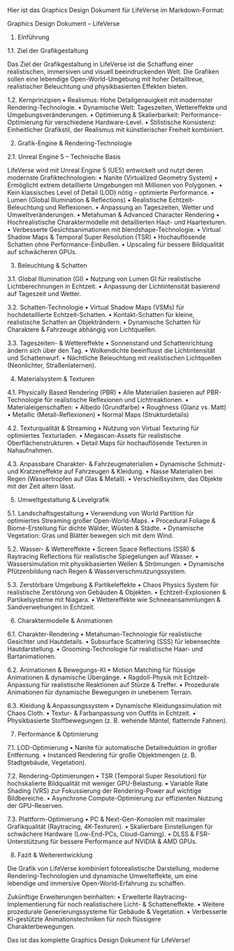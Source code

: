 Hier ist das Graphics Design Dokument für LifeVerse im Markdown-Format:

Graphics Design Dokument – LifeVerse

1. Einführung

1.1. Ziel der Grafikgestaltung

Das Ziel der Grafikgestaltung in LifeVerse ist die Schaffung einer realistischen, immersiven und visuell beeindruckenden Welt. Die Grafiken sollen eine lebendige Open-World-Umgebung mit hoher Detailtreue, realistischer Beleuchtung und physikbasierten Effekten bieten.

1.2. Kernprinzipien
	•	Realismus: Hohe Detailgenauigkeit mit modernster Rendering-Technologie.
	•	Dynamische Welt: Tageszeiten, Wettereffekte und Umgebungsveränderungen.
	•	Optimierung & Skalierbarkeit: Performance-Optimierung für verschiedene Hardware-Level.
	•	Stilistische Konsistenz: Einheitlicher Grafikstil, der Realismus mit künstlerischer Freiheit kombiniert.

2. Grafik-Engine & Rendering-Technologie

2.1. Unreal Engine 5 – Technische Basis

LifeVerse wird mit Unreal Engine 5 (UE5) entwickelt und nutzt deren modernste Grafiktechnologien:
	•	Nanite (Virtualized Geometry System)
	•	Ermöglicht extrem detaillierte Umgebungen mit Millionen von Polygonen.
	•	Kein klassisches Level of Detail (LOD) nötig – optimierte Performance.
	•	Lumen (Global Illumination & Reflections)
	•	Realistische Echtzeit-Beleuchtung und Reflexionen.
	•	Anpassung an Tageszeiten, Wetter und Umweltveränderungen.
	•	Metahuman & Advanced Character Rendering
	•	Hochrealistische Charaktermodelle mit detaillierten Haut- und Haartexturen.
	•	Verbesserte Gesichtsanimationen mit blendshape-Technologie.
	•	Virtual Shadow Maps & Temporal Super Resolution (TSR)
	•	Hochauflösende Schatten ohne Performance-Einbußen.
	•	Upscaling für bessere Bildqualität auf schwächeren GPUs.

3. Beleuchtung & Schatten

3.1. Global Illumination (GI)
	•	Nutzung von Lumen GI für realistische Lichtberechnungen in Echtzeit.
	•	Anpassung der Lichtintensität basierend auf Tageszeit und Wetter.

3.2. Schatten-Technologie
	•	Virtual Shadow Maps (VSMs) für hochdetaillierte Echtzeit-Schatten.
	•	Kontakt-Schatten für kleine, realistische Schatten an Objekträndern.
	•	Dynamische Schatten für Charaktere & Fahrzeuge abhängig von Lichtquellen.

3.3. Tageszeiten- & Wettereffekte
	•	Sonnenstand und Schattenrichtung ändern sich über den Tag.
	•	Wolkendichte beeinflusst die Lichtintensität und Schattenwurf.
	•	Nächtliche Beleuchtung mit realistischen Lichtquellen (Neonlichter, Straßenlaternen).

4. Materialsystem & Texturen

4.1. Physically Based Rendering (PBR)
	•	Alle Materialien basieren auf PBR-Technologie für realistische Reflexionen und Lichtreaktionen.
	•	Materialeigenschaften:
	•	Albedo (Grundfarbe)
	•	Roughness (Glanz vs. Matt)
	•	Metallic (Metall-Reflexionen)
	•	Normal Maps (Strukturdetails)

4.2. Texturqualität & Streaming
	•	Nutzung von Virtual Texturing für optimiertes Texturladen.
	•	Megascan-Assets für realistische Oberflächenstrukturen.
	•	Detail Maps für hochauflösende Texturen in Nahaufnahmen.

4.3. Anpassbare Charakter- & Fahrzeugmaterialien
	•	Dynamische Schmutz- und Kratzeneffekte auf Fahrzeugen & Kleidung.
	•	Nasse Materialien bei Regen (Wassertropfen auf Glas & Metall).
	•	Verschleißsystem, das Objekte mit der Zeit altern lässt.

5. Umweltgestaltung & Levelgrafik

5.1. Landschaftsgestaltung
	•	Verwendung von World Partition für optimiertes Streaming großer Open-World-Maps.
	•	Procedural Foliage & Biome-Erstellung für dichte Wälder, Wüsten & Städte.
	•	Dynamische Vegetation: Gras und Blätter bewegen sich mit dem Wind.

5.2. Wasser- & Wettereffekte
	•	Screen Space Reflections (SSR) & Raytracing Reflections für realistische Spiegelungen auf Wasser.
	•	Wassersimulation mit physikbasierten Wellen & Strömungen.
	•	Dynamische Pfützenbildung nach Regen & Wasserverschmutzungssystem.

5.3. Zerstörbare Umgebung & Partikeleffekte
	•	Chaos Physics System für realistische Zerstörung von Gebäuden & Objekten.
	•	Echtzeit-Explosionen & Partikelsysteme mit Niagara.
	•	Wettereffekte wie Schneeansammlungen & Sandverwehungen in Echtzeit.

6. Charaktermodelle & Animationen

6.1. Charakter-Rendering
	•	Metahuman-Technologie für realistische Gesichter und Hautdetails.
	•	Subsurface Scattering (SSS) für lebensechte Hautdarstellung.
	•	Grooming-Technologie für realistische Haar- und Bartanimationen.

6.2. Animationen & Bewegungs-KI
	•	Motion Matching für flüssige Animationen & dynamische Übergänge.
	•	Ragdoll-Physik mit Echtzeit-Anpassung für realistische Reaktionen auf Stürze & Treffer.
	•	Prozedurale Animationen für dynamische Bewegungen in unebenem Terrain.

6.3. Kleidung & Anpassungssystem
	•	Dynamische Kleidungssimulation mit Chaos Cloth.
	•	Textur- & Farbanpassung von Outfits in Echtzeit.
	•	Physikbasierte Stoffbewegungen (z. B. wehende Mäntel, flatternde Fahnen).

7. Performance & Optimierung

7.1. LOD-Optimierung
	•	Nanite für automatische Detailreduktion in großer Entfernung.
	•	Instanced Rendering für große Objektmengen (z. B. Stadtgebäude, Vegetation).

7.2. Rendering-Optimierungen
	•	TSR (Temporal Super Resolution) für hochskalierte Bildqualität mit weniger GPU-Belastung.
	•	Variable Rate Shading (VRS) zur Fokussierung der Rendering-Power auf wichtige Bildbereiche.
	•	Asynchrone Compute-Optimierung zur effizienten Nutzung der GPU-Reserven.

7.3. Plattform-Optimierung
	•	PC & Next-Gen-Konsolen mit maximaler Grafikqualität (Raytracing, 4K-Texturen).
	•	Skalierbare Einstellungen für schwächere Hardware (Low-End-PCs, Cloud-Gaming).
	•	DLSS & FSR-Unterstützung für bessere Performance auf NVIDIA & AMD GPUs.

8. Fazit & Weiterentwicklung

Die Grafik von LifeVerse kombiniert fotorealistische Darstellung, moderne Rendering-Technologien und dynamische Umwelteffekte, um eine lebendige und immersive Open-World-Erfahrung zu schaffen.

Zukünftige Erweiterungen beinhalten:
	•	Erweiterte Raytracing-Implementierung für noch realistischere Licht- & Schatteneffekte.
	•	Weitere prozedurale Generierungssysteme für Gebäude & Vegetation.
	•	Verbesserte KI-gestützte Animationstechniken für noch flüssigere Charakterbewegungen.

Das ist das komplette Graphics Design Dokument für LifeVerse!